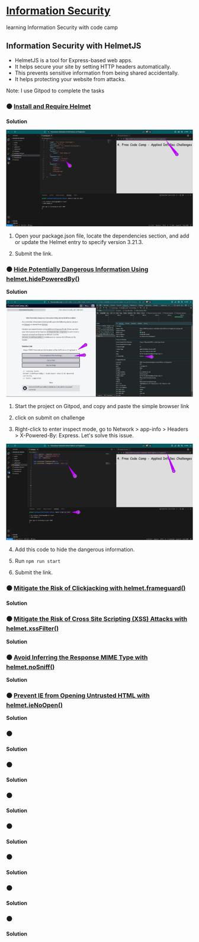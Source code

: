 # [Information Security](https://www.freecodecamp.org/learn/information-security/)
learning Information Security with code camp

## Information Security with HelmetJS

- HelmetJS is a tool for Express-based web apps.
- It helps secure your site by setting HTTP headers automatically.
- This prevents sensitive information from being shared accidentally.
- It helps protecting your website from attacks.

Note: I use Gitpod to complete the tasks

### ⚫ [Install and Require Helmet](https://www.freecodecamp.org/learn/information-security/information-security-with-helmetjs/install-and-require-helmet)

**Solution**

![Solution](img/day1.png)

1. Open your package.json file, locate the dependencies section, and add or update the Helmet entry to specify version 3.21.3.

2. Submit the link.

### ⚫ [Hide Potentially Dangerous Information Using helmet.hidePoweredBy()](https://www.freecodecamp.org/learn/information-security/information-security-with-helmetjs/hide-potentially-dangerous-information-using-helmet-hidepoweredby)

**Solution**

![Solution](img/day2_1.png)

1. Start the project on Gitpod, and copy and paste the simple browser link

2. click on submit on challenge

3. Right-click to enter inspect mode, go to Network > app-info > Headers > X-Powered-By: Express. Let's solve this issue. 

![Solution](img/day2_2.png)

4. Add this code to hide the dangerous information.

5. Run `npm run start`

6. Submit the link.

### ⚫ [Mitigate the Risk of Clickjacking with helmet.frameguard()](https://www.freecodecamp.org/learn/information-security/information-security-with-helmetjs/mitigate-the-risk-of-clickjacking-with-helmet-frameguard)

**Solution**

### ⚫ [Mitigate the Risk of Cross Site Scripting (XSS) Attacks with helmet.xssFilter()](https://www.freecodecamp.org/learn/information-security/information-security-with-helmetjs/mitigate-the-risk-of-cross-site-scripting-xss-attacks-with-helmet-xssfilter)

**Solution**

### ⚫ [Avoid Inferring the Response MIME Type with helmet.noSniff()](https://www.freecodecamp.org/learn/information-security/information-security-with-helmetjs/avoid-inferring-the-response-mime-type-with-helmet-nosniff)

**Solution**

### ⚫ [Prevent IE from Opening Untrusted HTML with helmet.ieNoOpen()](https://www.freecodecamp.org/learn/information-security/information-security-with-helmetjs/prevent-ie-from-opening-untrusted-html-with-helmet-ienoopen)

**Solution**

### ⚫ []()

**Solution**

### ⚫ []()

**Solution**

### ⚫ []()

**Solution**

### ⚫ []()

**Solution**

### ⚫ []()

**Solution**

### ⚫ []()

**Solution**

### ⚫ []()

**Solution**